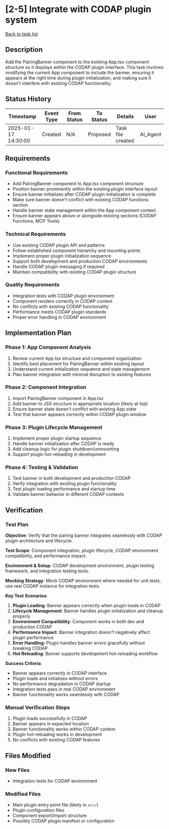 # [2-5] Integrate with CODAP plugin system

[Back to task list](./tasks.md)

## Description

Add the PairingBanner component to the existing App.tsx component structure so it displays within the CODAP plugin interface. This task involves modifying the current App component to include the banner, ensuring it appears at the right time during plugin initialization, and making sure it doesn't interfere with existing CODAP functionality.

## Status History

| Timestamp | Event Type | From Status | To Status | Details | User |
|-----------|------------|-------------|-----------|---------|------|
| 2025-01-17 14:30:00 | Created | N/A | Proposed | Task file created | AI_Agent |

## Requirements

### Functional Requirements
- Add PairingBanner component to App.tsx component structure
- Position banner prominently within the existing plugin interface layout
- Ensure banner initializes after CODAP plugin initialization is complete
- Make sure banner doesn't conflict with existing CODAP functions section
- Handle banner state management within the App component context
- Ensure banner appears above or alongside existing sections (CODAP Functions, MCP Tools)

### Technical Requirements
- Use existing CODAP plugin API and patterns
- Follow established component hierarchy and mounting points
- Implement proper plugin initialization sequence
- Support both development and production CODAP environments
- Handle CODAP plugin messaging if required
- Maintain compatibility with existing CODAP plugin structure

### Quality Requirements
- Integration tests with CODAP plugin environment
- Component renders correctly in CODAP context
- No conflicts with existing CODAP functionality
- Performance meets CODAP plugin standards
- Proper error handling in CODAP environment

## Implementation Plan

### Phase 1: App Component Analysis
1. Review current App.tsx structure and component organization
2. Identify best placement for PairingBanner within existing layout
3. Understand current initialization sequence and state management
4. Plan banner integration with minimal disruption to existing features

### Phase 2: Component Integration
1. Import PairingBanner component in App.tsx
2. Add banner to JSX structure in appropriate location (likely at top)
3. Ensure banner state doesn't conflict with existing App state
4. Test that banner appears correctly within CODAP plugin window

### Phase 3: Plugin Lifecycle Management
1. Implement proper plugin startup sequence
2. Handle banner initialization after CODAP is ready
3. Add cleanup logic for plugin shutdown/unmounting
4. Support plugin hot-reloading in development

### Phase 4: Testing & Validation
1. Test banner in both development and production CODAP
2. Verify integration with existing plugin functionality
3. Test plugin loading performance and startup time
4. Validate banner behavior in different CODAP contexts

## Verification

### Test Plan
**Objective**: Verify that the pairing banner integrates seamlessly with CODAP plugin architecture and lifecycle.

**Test Scope**: Component integration, plugin lifecycle, CODAP environment compatibility, and performance impact.

**Environment & Setup**: CODAP development environment, plugin testing framework, and integration testing tools.

**Mocking Strategy**: Mock CODAP environment where needed for unit tests, use real CODAP instance for integration tests.

**Key Test Scenarios**:
1. **Plugin Loading**: Banner appears correctly when plugin loads in CODAP
2. **Lifecycle Management**: Banner handles plugin initialization and cleanup properly
3. **Environment Compatibility**: Component works in both dev and production CODAP
4. **Performance Impact**: Banner integration doesn't negatively affect plugin performance
5. **Error Handling**: Plugin handles banner errors gracefully without breaking CODAP
6. **Hot Reloading**: Banner supports development hot-reloading workflow

**Success Criteria**: 
- Banner appears correctly in CODAP interface
- Plugin loads and initializes without errors
- No performance degradation in CODAP startup
- Integration tests pass in real CODAP environment
- Banner functionality works seamlessly with CODAP

### Manual Verification Steps
1. Plugin loads successfully in CODAP
2. Banner appears in expected location
3. Banner functionality works within CODAP context
4. Plugin hot-reloading works in development
5. No conflicts with existing CODAP features

## Files Modified

### New Files
- Integration tests for CODAP environment

### Modified Files
- Main plugin entry point file (likely in `src/`)
- Plugin configuration files
- Component export/import structure
- Possibly CODAP plugin manifest or configuration 
